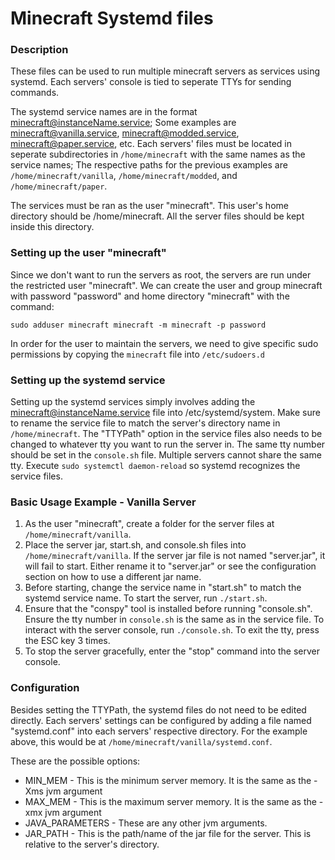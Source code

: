 # Minecraft Systemd files

### Description
These files can be used to run multiple minecraft servers as services using systemd. Each servers' console is tied to seperate TTYs for sending commands.

The systemd service names are in the format minecraft@instanceName.service; Some examples are minecraft@vanilla.service, minecraft@modded.service, minecraft@paper.service, etc. Each servers' files must be located in seperate subdirectories in `/home/minecraft` with the same names as the service names; The respective paths for the previous examples are `/home/minecraft/vanilla`, `/home/minecraft/modded`, and `/home/minecraft/paper`.

The services must be ran as the user "minecraft".  This user's home directory should be /home/minecraft.  All the server files should be kept inside this directory.

### Setting up the user "minecraft"
Since we don't want to run the servers as root, the servers are run under the restricted user "minecraft". We can create the user and group minecraft with password "password" and home directory "minecraft" with the command:

`sudo adduser minecraft minecraft -m minecraft -p password`

In order for the user to maintain the servers, we need to give specific sudo permissions by copying the `minecraft` file into `/etc/sudoers.d`

### Setting up the systemd service
Setting up the systemd services simply involves adding the minecraft@instanceName.service file into /etc/systemd/system. Make sure to rename the service file to match the server's directory name in `/home/minecraft`. The "TTYPath" option in the service files also needs to be changed to whatever tty you want to run the server in. The same tty number should be set in the `console.sh` file. Multiple servers cannot share the same tty. Execute `sudo systemctl daemon-reload` so systemd recognizes the service files.

### Basic Usage Example - Vanilla Server
1. As the user "minecraft", create a folder for the server files at `/home/minecraft/vanilla`.
1. Place the server jar, start.sh, and console.sh files into `/home/minecraft/vanilla`. If the server jar file is not named "server.jar", it will fail to start. Either rename it to "server.jar" or see the configuration section on how to use a different jar name.
1. Before starting, change the service name in "start.sh" to match the systemd service name. To start the server, run `./start.sh`.
1. Ensure that the "conspy" tool is installed before running "console.sh". Ensure the tty number in `console.sh` is the same as in the service file. To interact with the server console, run `./console.sh`.  To exit the tty, press the ESC key 3 times.
1. To stop the server gracefully, enter the "stop" command into the server console.

### Configuration

Besides setting the TTYPath, the systemd files do not need to be edited directly. Each servers' settings can be configured by adding a file named "systemd.conf" into each servers' respective directory. For the example above, this would be at `/home/minecraft/vanilla/systemd.conf`.

These are the possible options:
- MIN_MEM - This is the minimum server memory. It is the same as the -Xms jvm argument
- MAX_MEM - This is the maximum server memory. It is the same as the -xmx jvm argument
- JAVA_PARAMETERS - These are any other jvm arguments.
- JAR_PATH - This is the path/name of the jar file for the server. This is relative to the server's directory.
